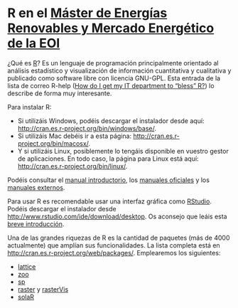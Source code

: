 R en el [Máster de Energías Renovables y Mercado Energético de la EOI](http://www.eoi.es/portal/guest/medio-ambiente/cursos?EOI_id_curso=42&EOI_tipoPagina=1)
======
¿Qué es [R](http://procomun.wordpress.com/2011/02/23/que-es-r/)? 
Es un lenguaje de programación principalmente orientado al análisis estadístico y visualización de información cuantitativa y cualitativa y publicado como software libre con licencia GNU-GPL. 
Esta entrada de la lista de correo R-help ([How do I get my IT department to “bless” R?](http://tolstoy.newcastle.edu.au/R/e6/help/09/02/4456.html)) lo describe de forma muy interesante.

Para instalar R:

* Si utilizáis Windows, podéis descargar el instalador desde aquí: http://cran.es.r-project.org/bin/windows/base/.
* Si utilizáis Mac debéis ir a esta página: http://cran.es.r-project.org/bin/macosx/.
* Y si utilizáis Linux, posiblemente lo tengáis disponible en vuestro gestor de aplicaciones. En todo caso, la página para Linux está aquí: http://cran.es.r-project.org/bin/linux/.

Podéis consultar el [manual introductorio](http://cran.r-project.org/doc/manuals/R-intro.html), los [manuales oficiales](http://cran.r-project.org/manuals.html) y los [manuales externos](http://cran.r-project.org/other-docs.html).

Para usar R es recomendable usar una interfaz gráfica como [RStudio](http://www.rstudio.com/ide/). 
Podéis descargar el instalador desde http://www.rstudio.com/ide/download/desktop. 
Os aconsejo que leáis esta [breve introducción](http://www.rstudio.com/ide/docs/using/source).

Una de las grandes riquezas de R es la cantidad de paquetes (más de 4000 actualmente) que amplían sus funcionalidades. 
La lista completa está en http://cran.es.r-project.org/web/packages/. 
Emplearemos los siguientes:

* [lattice](http://lattice.r-forge.r-project.org/)
* [zoo](http://cran.es.r-project.org/web/packages/zoo/)
* [sp](http://cran.r-project.org/web/packages/sp/)
* [raster](http://cran.es.r-project.org/web/packages/raster/) y [rasterVis](http://rastervis.r-forge.r-project.org/)
* [solaR](http://solar.r-forge.r-project.org/)